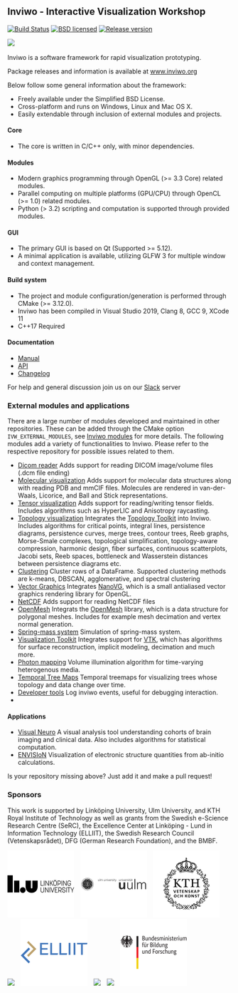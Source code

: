 ## Inviwo - Interactive Visualization Workshop

[![Build Status](http://jenkins.inviwo.org:8080/buildStatus/icon?job=inviwo/master)](http://jenkins.inviwo.org:8080/job/inviwo/job/master/) [![BSD licensed](https://img.shields.io/badge/license-BSD-blue.svg?maxAge=2592000)](https://github.com/inviwo/inviwo/blob/master/LICENSE)
[![Release version](https://img.shields.io/github/release/inviwo/inviwo.svg?maxAge=86400)](https://github.com/inviwo/inviwo/releases/latest)

<div class="inviwo-screenshot">

![](docs/images/inviwo-screenshot.png)

</div>

Inviwo is a software framework for rapid visualization prototyping.

Package releases and information is available at www.inviwo.org

Below follow some general information about the framework:

 - Freely available under the Simplified BSD License.
 - Cross-platform and runs on Windows, Linux and Mac OS X.
 - Easily extendable through inclusion of external modules and projects.

#### Core
 - The core is written in C/C++ only, with minor dependencies.

#### Modules
 - Modern graphics programming through OpenGL (>= 3.3 Core) related modules.
 - Parallel computing on multiple platforms (GPU/CPU) through OpenCL (>= 1.0) related modules.
 - Python (> 3.2) scripting and computation is supported through provided modules.

#### GUI
 - The primary GUI is based on Qt (Supported >= 5.12).
 - A minimal application is available, utilizing GLFW 3 for multiple window and context management.

#### Build system
 - The project and module configuration/generation is performed through CMake (>= 3.12.0).
 - Inviwo has been compiled in Visual Studio 2019, Clang 8, GCC 9, XCode 11
 - C++17 Required

#### Documentation
  - [Manual](https://inviwo.org/manual_index.html)
  - [API](https://inviwo.org/inviwo/doc)
  - [Changelog](/CHANGELOG.md)

For help and general discussion join us on our [Slack](https://join.slack.com/t/inviwo/shared_invite/enQtNTc2Nzc2NDQwNzIxLTRiMWM1ZWJiYjljZjkwNWE3OTk3MzYxODZlMDUyMzRmZjUzMzBiZjVhNTM3NWUyNzU1MjI4OWJjMzdkODViMzM) server

### External modules and applications
There are a large number of modules developed and maintained in other repositories.
These can be added through the CMake option `IVW_EXTERNAL_MODULES`, see [Inviwo modules](https://github.com/inviwo/modules) for more details.
The following modules add a variety of functionalities to Inviwo. Please refer to the respective repository for possible issues related to them.

- [Dicom reader](https://github.com/inviwo/modules/tree/master/medvis/dicom) Adds support for reading DICOM image/volume files (.dcm file ending)
- [Molecular visualization](https://github.com/inviwo/modules/tree/master/molvis) Adds support for molecular data structures along with reading PDB and mmCIF files. Molecules are rendered in van-der-Waals, Licorice, and Ball and Stick representations.
-  [Tensor visualization](https://github.com/inviwo/modules/tree/master/tensorvis) Adds support for reading/writing tensor fields. Includes algorithms such as HyperLIC and Anisotropy raycasting.
-  [Topology visualization](https://github.com/inviwo/modules/tree/master/topovis) Integrates the [Topology Toolkit](https://topology-tool-kit.github.io/) into Inviwo. Includes algorithms for critical points, integral lines, persistence diagrams, persistence curves, merge trees, contour trees, Reeb graphs, Morse-Smale complexes, topological simplification, topology-aware compression, harmonic design, fiber surfaces, continuous scatterplots, Jacobi sets, Reeb spaces, bottleneck and Wasserstein distances between persistence diagrams etc.
-  [Clustering](https://github.com/inviwo/modules/tree/master/misc/dataframeclustering) Cluster rows of a DataFrame. Supported clustering methods are k-means, DBSCAN, agglomerative, and spectral clustering
- [Vector Graphics](https://github.com/inviwo/modules/tree/master/misc/nanovgutils) Integrates [NanoVG](https://github.com/memononen/nanovg), which is a small antialiased vector graphics rendering library for OpenGL.
- [NetCDF](https://github.com/inviwo/modules/tree/master/misc/netcdf) Adds support for reading NetCDF files
- [OpenMesh](https://github.com/inviwo/modules/tree/master/misc/openmesh) Integrats the [OpenMesh](https://www.graphics.rwth-aachen.de/software/openmesh/) library, which is a data structure for polygonal meshes. Includes for example mesh decimation and vertex normal generation.
- [Spring-mass system](https://github.com/inviwo/modules/tree/master/misc/springsystem) Simulation of spring-mass system.
- [Visualization Toolkit](https://github.com/inviwo/modules/tree/master/misc/vtk) Integrates support for [VTK](https://gitlab.kitware.com/vtk/vtk), which has algorithms for surface reconstruction, implicit modeling, decimation and much more.
- [Photon mapping](https://github.com/ResearchDaniel/Correlated-Photon-Mapping-for-Interactive-Global-Illumination-of-Time-Varying-Volumetric-Data) Volume illumination algorithm for time-varying heterogenous media.
- [Temporal Tree Maps](https://github.com/Wiebke/TemporalTreeMaps) Temporal treemaps for visualizing trees whose topology and data change over time.
- [Developer tools](https://github.com/inviwo/modules/tree/master/misc/devtools) Log inviwo events, useful for debugging interaction.
- 
#### Applications 
- [Visual Neuro](https://github.com/SciVis/VisualNeuro) A visual analysis tool understanding cohorts of brain imaging and clinical data. Also includes algorithms for statistical computation.
- [ENVISIoN](https://github.com/rartino/ENVISIoN) Visualization of electronic structure quantities from ab-initio calculations.


Is your repository missing above? Just add it and make a pull request!

### Sponsors
This work is supported by Linköping University, Ulm University, and KTH Royal Institute of Technology as well as grants from the Swedish e-Science Research Centre (SeRC), the Excellence Center at Linköping - Lund in Information Technology (ELLIIT), the Swedish Research Council (Vetenskapsrådet), DFG (German Research Foundation), and the BMBF.

<a href='https://www.liu.se'><img src="docs/images/liu-600x600.png" width="150" style="margin-right:10px;"></a>
<a href='https://www.uni-ulm.de/en/'><img src="docs/images/uulm-600x600.png" width="150" style="margin-right:10px;"></a>
<a href='https://www.kth.se'><img src="docs/images/kth-600x600.png" width="150" style="margin-right:10px;"></a>
<a href='https://e-science.se'><img src="docs/images/serc-600x600.png" width="150" style="margin-right:10px;"></a>
<a href='https://old.liu.se/elliit?l=en'><img src="docs/images/elliit-600x600.png" width="150" style="margin-right:10px;"></a>
<a href='https://www.vr.se/english.html'><img src='docs/images/vr-600x600.png' width='150' style='margin-right:10px;'></a>
<a href='https://www.dfg.de/en/index.jsp'><img src='docs/images/dfg-600x600.png' width='150' style='margin-right:10px;'></a>
<a href='https://www.bmbf.de'><img src='docs/images/bmbf-600x600.png' width='150' style='margin-right:10px;'></a>
